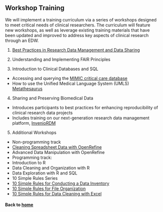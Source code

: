## Workshop Training

We will implement a training curriculum via a series of workshops designed to meet critical needs of clinical researchers. The curriculum will feature new workshops, as well as leverage existing training materials that have been updated and improved to address key aspects of clinical research through an EDW.

1. [Best Practices in Research Data Management and Data Sharing](https://galter.northwestern.edu/course_info/236)

2. Understanding and Implementing FAIR Principles

3. Introduction to Clinical Databases and SQL
  *  Accessing and querying the [MIMIC critical care database](https://mimic.physionet.org/)
  *  How to use the Unified Medical Language System (UMLS) [Metathesaurus](https://www.nlm.nih.gov/research/umls/knowledge_sources/metathesaurus/index.html)

4. Sharing and Preserving Biomedical Data
  *  Introduces participants to best practices for enhancing reproducibility of clinical research data projects
  *  Includes training on our next-generation research data management platform, [InvenioRDM](https://invenio-software.org/products/rdm/)

5. Additional Workshops
 * Non-programming track
  * [Cleaning Spreadsheet Data with OpenRefine](https://galter.northwestern.edu/course_info/242)
  * Advanced Data Manipulation with OpenRefine
 * Programming track:
  * Introduction to R
  * Data Cleaning and Organization with R
  * Data Exploration with R and SQL
  * 10 Simple Rules Series
   * [10 Simple Rules for Conducting a Data Inventory](https://galter.northwestern.edu/course_info/245)
   * [10 Simple Rules for File Organization](https://galter.northwestern.edu/course_info/246)
   * [10 Simple Rules for Data Cleaning with Excel](https://galter.northwestern.edu/course_info/247)

#### Back to [home](https://galterdatalab.github.io/crdm-training/)
